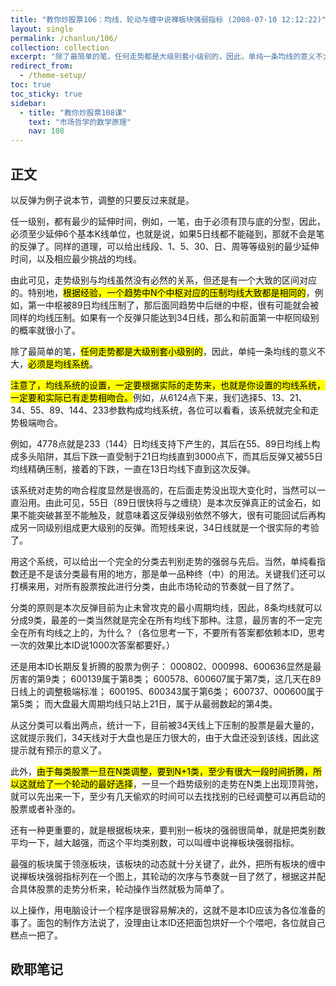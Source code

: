 ```yaml
---
title: "教你炒股票106：均线、轮动与缠中说禅板块强弱指标 (2008-07-10 12:12:22)"
layout: single
permalink: /chanlun/106/
collection: collection
excerpt: "除了最简单的笔，任何走势都是大级别套小级别的，因此，单纯一条均线的意义不大，必须是均线系统。"
redirect_from:
  - /theme-setup/
toc: true
toc_sticky: true
sidebar:
  - title: "教你炒股票108课"
    text: "市场哲学的数学原理"
    nav: 108
---
```

## 正文

以反弹为例子说本节，调整的只要反过来就是。

任一级别，都有最少的延伸时间，例如，一笔，由于必须有顶与底的分型，因此，必须至少延伸6个基本K线单位，也就是说，如果5日线都不能碰到，那就不会是笔的反弹了。同样的道理，可以给出线段、1、5、30、日、周等等级别的最少延伸时间，以及相应最少挑战的均线。

由此可见，走势级别与均线虽然没有必然的关系，但还是有一个大致的区间对应的。特别地，<mark>根据经验，一个趋势中N个中枢对应的压制均线大致都是相同的</mark>，例如，第一中枢被89日均线压制了，那后面同趋势中后继的中枢，很有可能就会被同样的均线压制。如果有一个反弹只能达到34日线，那么和前面第一中枢同级别的概率就很小了。

除了最简单的笔，<mark>任何走势都是大级别套小级别的</mark>，因此，单纯一条均线的意义不大，<mark>必须是均线系统</mark>。

<mark>注意了，均线系统的设置，一定要根据实际的走势来，也就是你设置的均线系统，一定要和实际已有走势相吻合。</mark>例如，从6124点下来，我们选择5、13、21、34、55、89、144、233参数构成均线系统，各位可以看看，该系统就完全和走势极端吻合。

例如，4778点就是233（144）日均线支持下产生的，其后在55、89日均线上构成多头陷阱，其后下跌一直受制于21日均线直到3000点下，而其后反弹又被55日均线精确压制，接着的下跌，一直在13日均线下直到这次反弹。

该系统对走势的吻合程度显然是很高的，在后面走势没出现大变化时，当然可以一直沿用。由此可见，55日（89日很快将与之缠绕）是本次反弹真正的试金石，如果不能突破甚至不能触及，就意味着这反弹级别依然不够大，很有可能回试后再构成另一同级别组成更大级别的反弹。而短线来说，34日线就是一个很实际的考验了。

用这个系统，可以给出一个完全的分类去判别走势的强弱与先后。当然，单纯看指数还是不是该分类最有用的地方，那是单一品种终（中）的用法。关键我们还可以打横来用，对所有股票按此进行分类，由此市场轮动的节奏就一目了然了。

分类的原则是本次反弹目前为止未曾攻克的最小周期均线，因此，8条均线就可以分成9类，最差的一类当然就是完全在所有均线下那种。注意，最厉害的不一定完全在所有均线之上的，为什么？（各位思考一下，不要所有答案都依赖本ID，思考一次的效果比本ID说1000次答案都要好。）

还是用本ID长期反复折腾的股票为例子：
000802、000998、600636显然是最厉害的第9类；
600139属于第8类；
600578、600607属于第7类，这几天在89日线上的调整极端标准；
600195、600343属于第6类；
600737、000600属于第5类；
而大盘最大周期均线只站上21日，属于从最弱数起的第4类。

从这分类可以看出两点，统计一下，目前被34天线上下压制的股票是最大量的，这就提示我们，34天线对于大盘也是压力很大的，由于大盘还没到该线，因此这提示就有预示的意义了。

此外，<mark>由于每类股票一旦在N类调整，要到N+1类，至少有很大一段时间折腾，所以这就给了一个轮动的最好选择</mark>，一旦一个趋势级别的走势在N类上出现顶背弛，就可以先出来一下，至少有几天偷欢的时间可以去找找别的已经调整可以再启动的股票或者补涨的。

还有一种更重要的，就是根据板块来，要判别一板块的强弱很简单，就是把类别数平均一下，越大越强，而这个平均类别数，可以叫缠中说禅板块强弱指标。

最强的板块属于领涨板块，该板块的动态就十分关键了，此外，把所有板块的缠中说禅板块强弱指标列在一个图上，其轮动的次序与节奏就一目了然了，根据这并配合具体股票的走势分析来，轮动操作当然就极为简单了。

以上操作，用电脑设计一个程序是很容易解决的，这就不是本ID应该为各位准备的事了。面包的制作方法说了，没理由让本ID还把面包烘好一个个喂吧，各位就自己糕点一把了。

## 欧耶笔记
